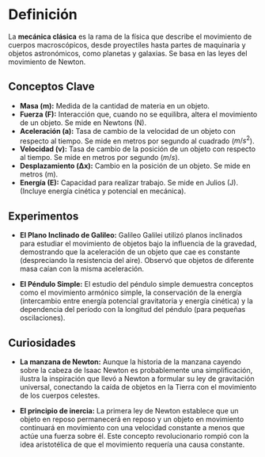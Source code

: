 # Definición

La **mecánica clásica** es la rama de la física que describe el movimiento de cuerpos macroscópicos, desde proyectiles hasta partes de maquinaria y objetos astronómicos, como planetas y galaxias. Se basa en las leyes del movimiento de Newton.

## Conceptos Clave

* **Masa (m):** Medida de la cantidad de materia en un objeto.
* **Fuerza (F):** Interacción que, cuando no se equilibra, altera el movimiento de un objeto. Se mide en Newtons (N).
* **Aceleración (a):** Tasa de cambio de la velocidad de un objeto con respecto al tiempo. Se mide en metros por segundo al cuadrado ($m/s^2$).
* **Velocidad (v):** Tasa de cambio de la posición de un objeto con respecto al tiempo. Se mide en metros por segundo ($m/s$).
* **Desplazamiento (Δx):** Cambio en la posición de un objeto. Se mide en metros (m).
* **Energía (E):** Capacidad para realizar trabajo. Se mide en Julios (J). (Incluye energía cinética y potencial en mecánica).

## Experimentos

* **El Plano Inclinado de Galileo:** Galileo Galilei utilizó planos inclinados para estudiar el movimiento de objetos bajo la influencia de la gravedad, demostrando que la aceleración de un objeto que cae es constante (despreciando la resistencia del aire). Observó que objetos de diferente masa caían con la misma aceleración.

* **El Péndulo Simple:** El estudio del péndulo simple demuestra conceptos como el movimiento armónico simple, la conservación de la energía (intercambio entre energía potencial gravitatoria y energía cinética) y la dependencia del período con la longitud del péndulo (para pequeñas oscilaciones).

## Curiosidades

* **La manzana de Newton:** Aunque la historia de la manzana cayendo sobre la cabeza de Isaac Newton es probablemente una simplificación, ilustra la inspiración que llevó a Newton a formular su ley de gravitación universal, conectando la caída de objetos en la Tierra con el movimiento de los cuerpos celestes.

* **El principio de inercia:** La primera ley de Newton establece que un objeto en reposo permanecerá en reposo y un objeto en movimiento continuará en movimiento con una velocidad constante a menos que actúe una fuerza sobre él. Este concepto revolucionario rompió con la idea aristotélica de que el movimiento requería una causa constante.
